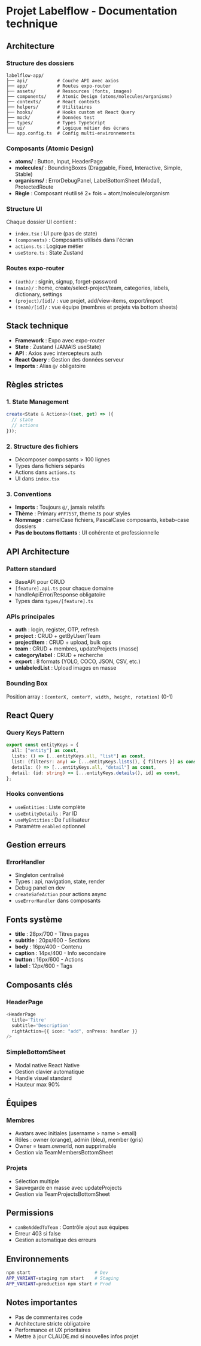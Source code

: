 # Projet Labelflow - Documentation technique

## Architecture

### Structure des dossiers

```
labelflow-app/
├── api/           # Couche API avec axios
├── app/           # Routes expo-router
├── assets/        # Ressources (fonts, images)
├── components/    # Atomic Design (atoms/molecules/organisms)
├── contexts/      # React contexts
├── helpers/       # Utilitaires
├── hooks/         # Hooks custom et React Query
├── mock/          # Données test
├── types/         # Types TypeScript
├── ui/            # Logique métier des écrans
└── app.config.ts  # Config multi-environnements
```

### Composants (Atomic Design)

- **atoms/** : Button, Input, HeaderPage
- **molecules/** : BoundingBoxes (Draggable, Fixed, Interactive, Simple, Stable)
- **organisms/** : ErrorDebugPanel, LabelBottomSheet (Modal), ProtectedRoute
- **Règle** : Composant réutilisé 2+ fois = atom/molecule/organism

### Structure UI

Chaque dossier UI contient :

- `index.tsx` : UI pure (pas de state)
- `(components)` : Composants utilisés dans l'écran
- `actions.ts` : Logique métier
- `useStore.ts` : State Zustand

### Routes expo-router

- `(auth)/` : signin, signup, forget-password
- `(main)/` : home, create/select-project/team, categories, labels, dictionary, settings
- `(project)/[id]/` : vue projet, add/view-items, export/import
- `(team)/[id]/` : vue équipe (membres et projets via bottom sheets)

## Stack technique

- **Framework** : Expo avec expo-router
- **State** : Zustand (JAMAIS useState)
- **API** : Axios avec intercepteurs auth
- **React Query** : Gestion des données serveur
- **Imports** : Alias `@/` obligatoire

## Règles strictes

### 1. State Management

```typescript
create<State & Actions>((set, get) => ({
  // state
  // actions
}));
```

### 2. Structure des fichiers

- Décomposer composants > 100 lignes
- Types dans fichiers séparés
- Actions dans `actions.ts`
- UI dans `index.tsx`

### 3. Conventions

- **Imports** : Toujours `@/`, jamais relatifs
- **Thème** : Primary `#FF7557`, theme.ts pour styles
- **Nommage** : camelCase fichiers, PascalCase composants, kebab-case dossiers
- **Pas de boutons flottants** : UI cohérente et professionnelle

## API Architecture

### Pattern standard

- BaseAPI pour CRUD
- `[feature].api.ts` pour chaque domaine
- handleApiError/Response obligatoire
- Types dans `types/[feature].ts`

### APIs principales

- **auth** : login, register, OTP, refresh
- **project** : CRUD + getByUser/Team
- **projectItem** : CRUD + upload, bulk ops
- **team** : CRUD + membres, updateProjects (masse)
- **category/label** : CRUD + recherche
- **export** : 8 formats (YOLO, COCO, JSON, CSV, etc.)
- **unlabeledList** : Upload images en masse

### Bounding Box

Position array : `[centerX, centerY, width, height, rotation]` (0-1)

## React Query

### Query Keys Pattern

```typescript
export const entityKeys = {
  all: ["entity"] as const,
  lists: () => [...entityKeys.all, "list"] as const,
  list: (filters?: any) => [...entityKeys.lists(), { filters }] as const,
  details: () => [...entityKeys.all, "detail"] as const,
  detail: (id: string) => [...entityKeys.details(), id] as const,
};
```

### Hooks conventions

- `useEntities` : Liste complète
- `useEntityDetails` : Par ID
- `useMyEntities` : De l'utilisateur
- Paramètre `enabled` optionnel

## Gestion erreurs

### ErrorHandler

- Singleton centralisé
- Types : api, navigation, state, render
- Debug panel en dev
- `createSafeAction` pour actions async
- `useErrorHandler` dans composants

## Fonts système

- **title** : 28px/700 - Titres pages
- **subtitle** : 20px/600 - Sections
- **body** : 16px/400 - Contenu
- **caption** : 14px/400 - Info secondaire
- **button** : 16px/600 - Actions
- **label** : 12px/600 - Tags

## Composants clés

### HeaderPage

```typescript
<HeaderPage
  title='Titre'
  subtitle='Description'
  rightAction={{ icon: "add", onPress: handler }}
/>
```

### SimpleBottomSheet

- Modal native React Native
- Gestion clavier automatique
- Handle visuel standard
- Hauteur max 90%

## Équipes

### Membres

- Avatars avec initiales (username > name > email)
- Rôles : owner (orange), admin (bleu), member (gris)
- Owner = team.ownerId, non supprimable
- Gestion via TeamMembersBottomSheet

### Projets

- Sélection multiple
- Sauvegarde en masse avec updateProjects
- Gestion via TeamProjectsBottomSheet

## Permissions

- `canBeAddedToTeam` : Contrôle ajout aux équipes
- Erreur 403 si false
- Gestion automatique des erreurs

## Environnements

```bash
npm start                        # Dev
APP_VARIANT=staging npm start    # Staging
APP_VARIANT=production npm start # Prod
```

## Notes importantes

- Pas de commentaires code
- Architecture stricte obligatoire
- Performance et UX prioritaires
- Mettre à jour CLAUDE.md si nouvelles infos projet
